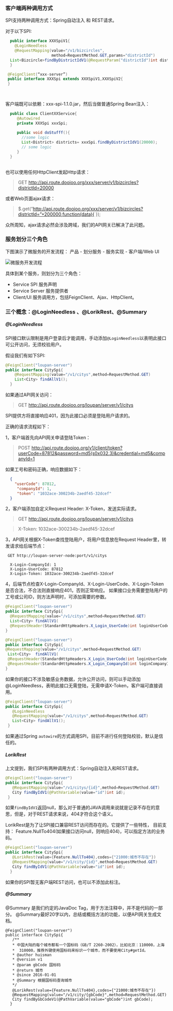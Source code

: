 
### 客户端两种调用方式
SPI支持两种调用方式：Spring自动注入 和 REST请求。  

对于以下SPI:
```java
  public interface XXXSpiV1{
    @LoginNeedless
    @RequestMapping(value="/v1/bizcircles",
    				method=RequestMethod.GET,params="districtId")
  List<Bizcircle>findByDistrictIdV1(@RequestParam("districtId")int districtId);
  }

 @FeignClient(“xxx-server”)
 public interface XXXSpi extends XXXSpiV1,XXXSpiV2{
 }  
  
  
```

客户端既可以依赖：xxx-spi-1.1.0.jar，然后当做普通Spring Bean注入：

```java
  public class ClientXXService{
     @Autowired
     private XXXSpi xxxSpi;
     
     public void doStufff(){
       //some logic
       List<District> districts= xxxSpi.findByDistrictIdV1(20000);
       // some logic
     }
  }
  
```

也可以使用任何HttpClient发起Http请求：
> GET http://api.route.dooioo.org/xxx/server/v1/bizcircles?districtId=20000

或者Web页面ajax请求：
> $.get(“http://api.route.dooioo.org/xxx/server/v1/bizcircles?districtId=”+200000,function(data){
});

众所周知，ajax请求必然会涉及跨域，我们的API网关已解决了此问题。


### 服务划分三个角色
下图演示了微服务的开发流程： 产品 - 划分服务 - 服务实现 - 客户端/Web UI

![微服务开发流程]({{imagePath}}/parts/chapter2/images/service-dev.png)

具体到某个服务，则划分为三个角色：

*   Service SPI 服务声明
*   Service Server  服务提供者
*   Client/UI 服务调用方，包括FeignClient、Ajax、HttpClient。

###  三个概念：@LoginNeedless 、@LorikRest、@Summary
##### @LoginNeedless 
SPI接口默认限制是用户登录后才能调用，手动添加```@LoginNeedless```以表明此接口可公开访问，无须校验用户。

假设我们有如下SPI:
```java
@FeignClient("loupan-server")
public interface CitySpi{
    @RequestMapping(value="/v1/citys",method=RequestMethod.GET)
    List<City> findAllV1();
  }
```
如果通过API网关访问： 
> GET http://api.route.dooioo.org/loupan/server/v1/citys

SPI提供方将直接响应401，因为此接口必须是登陆用户请求的。

正确的请求流程如下：

1，客户端首先向API网关申请登陆Token： 
 
 > POST http://api.route.dooioo.org/v1/client/token?userCode=87812&password=md5(s0x032.3)&credential=md5&companyId=1
  
  如果工号和密码正确，响应数据如下：
  ```json
    {
      "userCode": 87812,
       "companyId": 1,
       "token": "1032ace-300234b-2aedf45-32dcef"
    }
  ```
2，客户端添加自定义Request Header: X-Token，发送实际请求。
> GET http://api.route.dooioo.org/loupan/server/v1/citys  

> X-Token: 1032ace-300234b-2aedf45-32dcef

3，API网关根据X-Token查找登陆用户，将用户信息放在Request Header里，转发请求给后端节点：
 ```
  GET http://loupan-server-node:port/v1/citys
 ```
 ```http
   X-Login-CompanyId: 1
   X-Login-UserCode: 87812
   X-Login-Token: 1032ace-300234b-2aedf45-32dcef
 ```
 4，后端节点检查X-Login-CompanyId、X-Login-UserCode、X-Login-Token是否合法，不合法则直接响应401，否则正常响应。
  如果接口业务需要登陆用户的工号或公司ID，则方法声明时，可添加需要的参数。
  ```java 
@FeignClient("loupan-server")
public interface CitySpi{
    @RequestMapping(value="/v1/citys",method=RequestMethod.GET)
    List<City> findAllV1(
    @RequestHeader(StandardHttpHeaders.X_Login_UserCode)int loginUserCode);
  }
  
@FeignClient("loupan-server")
public interface CitySpi{
  @RequestMapping(value="/v1/citys",method=RequestMethod.GET)
   List<City>  findAllV1(
   @RequestHeader(StandardHttpHeaders.X_Login_UserCode)int loginUserCode,
   @RequestHeader(StandardHttpHeaders.X_Login_CompanyId)int loginCompanyId);
  }
  ```
 
 如果你的接口不涉及敏感业务数据，允许公开访问，则可以手动添加@LoginNeedless，表明此接口无需登陆，无需申请X-Token，客户端可直接调用。
 
 ```java
 @FeignClient("loupan-server")
public interface CitySpi{
    @LoginNeedless
    @RequestMapping(value="/v1/citys",method=RequestMethod.GET)
    List<City> findAllV1();
  }
 ```
 
如果通过Spring ```autowire```的方式调用SPI，目前不进行任何登陆校验，默认是信任的。 

##### LorikRest
上文提到，我们SPI有两种调用方式：Spring自动注入和REST请求。
 ```java
 @FeignClient("loupan-server")
public interface CitySpi{
    @RequestMapping(value="/v1/citys/{id}",method=RequestMethod.GET)
    City findByIdV1(@PathVariable(value="id")int id);
  }
 ```
   
如果```findByIdV1```返回null，那么对于普通的JAVA调用来说就是记录不存在的意思，但是，对于REST请求来说，404才符合这个语义。

LorikRest是为了让SPI接口兼容REST访问而存在的。它提供了一些特性，
目前支持： Feature.NullTo404(如果接口访问null，则响应404)，可以指定方法的业务码。

```java
@FeignClient("loupan-server")
public interface CitySpi{
   @LorikRest(value={Feature.NullTo404},codes={"21000:城市不存在"})
   @RequestMapping(value="/v1/city/{id}",method=RequestMethod.GET)
   City findByIdV1(@PathVariable(value="id")int id);
  }
```

如果你的SPI暂无客户端REST访问，也可以不添加此标注。


##### @Summary
@Summary 是我们约定的JavaDoc Tag，用于方法注释中，并不是代码的一部分。
@Summary最好20字以内，总结或概括方法的功能，以便API网关生成文档。

```
@FeignClient("loupan-server")
public interface CitySpi{
   /**
   * 中国大陆的每个城市都有一个国标码（GB/T 2260-2002），比如北京：110000，上海
   *  310000，推荐外键使用国标码来标识一个城市，而不要使用City#getId。
   * @author huisman
   * @version v1
   * @param gbCode 国标码
   * @return 城市
   * @since 2016-01-01
   * @Summary 根据国标码查询城市
   */
   @LorikRest(value={Feature.NullTo404},codes={"21000:城市不存在"})
   @RequestMapping(value="/v1/city/{gbCode}",method=RequestMethod.GET)
   City findByGbCodeV1(@PathVariable(value="gbCode")int gbCode);
  }
```




 






